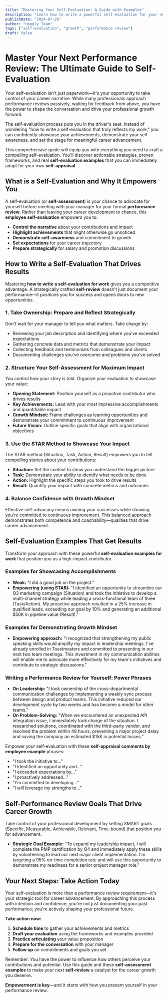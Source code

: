 ```yaml
---
title: "Mastering Your Self-Evaluation: A Guide with Examples"
description: "Learn how to write a powerful self-evaluation for your next performance review. This guide provides tips, phrases, and self-evaluation examples to help you shine."
publishDate: "2024-07-26"
author: "Hoogly Team"
tags: ["self-evaluation", "growth", "performance review"]
draft: false
---
```


# Master Your Next Performance Review: The Ultimate Guide to Self-Evaluation

Your self-evaluation isn't just paperwork—it's your opportunity to take control of your career narrative. While many professionals approach performance reviews passively, waiting for feedback from above, you have the power to shape the conversation and drive your professional growth forward.

The self-evaluation process puts you in the driver's seat. Instead of wondering "how to write a self-evaluation that truly reflects my work," you can confidently showcase your achievements, demonstrate your self-awareness, and set the stage for meaningful career advancement.

This comprehensive guide will equip you with everything you need to craft a compelling self-evaluation. You'll discover actionable strategies, proven frameworks, and real **self-evaluation examples** that you can immediately adapt for your own **self-appraisal**.

## What is a Self-Evaluation and Why It Empowers You

A self-evaluation (or **self-assessment**) is your chance to advocate for yourself before meeting with your manager for your formal **performance review**. Rather than leaving your career development to chance, this **employee self-evaluation** empowers you to:

- **Control the narrative** about your contributions and impact
- **Highlight achievements** that might otherwise go unnoticed
- **Demonstrate self-awareness** and commitment to growth
- **Set expectations** for your career trajectory
- **Prepare strategically** for salary and promotion discussions

## How to Write a Self-Evaluation That Drives Results

Mastering **how to write a self-evaluation for work** gives you a competitive advantage. A strategically crafted **self-review** doesn't just document your performance—it positions you for success and opens doors to new opportunities.

### 1. Take Ownership: Prepare and Reflect Strategically
Don't wait for your manager to tell you what matters. Take charge by:
- Reviewing your job description and identifying where you've exceeded expectations
- Gathering concrete data and metrics that demonstrate your impact
- Collecting feedback and testimonials from colleagues and clients
- Documenting challenges you've overcome and problems you've solved

### 2. Structure Your Self-Assessment for Maximum Impact
You control how your story is told. Organize your evaluation to showcase your value:
- **Opening Statement:** Position yourself as a proactive contributor who drives results
- **Key Achievements:** Lead with your most impressive accomplishments and quantifiable impact
- **Growth Mindset:** Frame challenges as learning opportunities and demonstrate your commitment to continuous improvement
- **Future Vision:** Outline specific goals that align with organizational objectives

### 3. Use the STAR Method to Showcase Your Impact
The STAR method (Situation, Task, Action, Result) empowers you to tell compelling stories about your contributions:
- **Situation:** Set the context to show you understand the bigger picture
- **Task:** Demonstrate your ability to identify what needs to be done
- **Action:** Highlight the specific steps you took to drive results
- **Result:** Quantify your impact with concrete metrics and outcomes

### 4. Balance Confidence with Growth Mindset
Effective self-advocacy means owning your successes while showing you're committed to continuous improvement. This balanced approach demonstrates both competence and coachability—qualities that drive career advancement.

## Self-Evaluation Examples That Get Results

Transform your approach with these powerful **self-evaluation examples for work** that position you as a high-impact contributor.

### Examples for Showcasing Accomplishments
- **Weak:** "I did a good job on the project."
- **Empowering (using STAR):** "I identified an opportunity to streamline our Q3 marketing campaign (Situation) and took the initiative to develop a multi-channel strategy while leading a cross-functional team of three (Task/Action). My proactive approach resulted in a 25% increase in qualified leads, exceeding our goal by 10% and generating an additional $50K in pipeline value (Result)."

### Examples for Demonstrating Growth Mindset
- **Empowering approach:** "I recognized that strengthening my public speaking skills would amplify my impact in leadership meetings. I've already enrolled in Toastmasters and committed to presenting in our next two team meetings. This investment in my communication abilities will enable me to advocate more effectively for my team's initiatives and contribute to strategic discussions."

### Writing a Performance Review for Yourself: Power Phrases
- **On Leadership:** "I took ownership of the cross-departmental communication challenges by implementing a weekly sync process between design and product teams. This initiative reduced our development cycle by two weeks and has become a model for other teams."
- **On Problem-Solving:** "When we encountered an unexpected API integration issue, I immediately took charge of the situation. I researched solutions, coordinated with the third-party vendor, and resolved the problem within 48 hours, preventing a major project delay and saving the company an estimated $15K in potential losses."

Empower your self-evaluation with these **self-appraisal comments by employee example** phrases:
- "I took the initiative to..."
- "I identified an opportunity and..."
- "I exceeded expectations by..."
- "I proactively addressed..."
- "I'm committed to developing..."
- "I will leverage my strengths to..."

## Self-Performance Review Goals That Drive Career Growth

Take control of your professional development by setting SMART goals (Specific, Measurable, Achievable, Relevant, Time-bound) that position you for advancement.

- **Strategic Goal Example:** "To expand my leadership impact, I will complete the PMP certification by Q4 and immediately apply these skills by volunteering to lead our next major client implementation. I'm targeting a 95% on-time completion rate and will use this opportunity to demonstrate my readiness for a senior project manager role."

## Your Next Steps: Take Action Today

Your self-evaluation is more than a performance review requirement—it's your strategic tool for career advancement. By approaching this process with intention and confidence, you're not just documenting your past performance; you're actively shaping your professional future.

**Take action now:**
1. **Schedule time** to gather your achievements and metrics
2. **Draft your evaluation** using the frameworks and examples provided
3. **Practice articulating** your value proposition
4. **Prepare for the conversation** with your manager
5. **Follow up** on commitments and goals you set

Remember: You have the power to influence how others perceive your contributions and potential. Use this guide and these **self-assessment examples** to make your next **self-review** a catalyst for the career growth you deserve.

**Empowerment is key**—and it starts with how you present yourself in your performance review. 